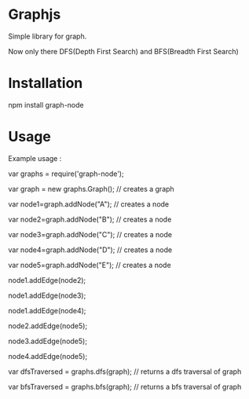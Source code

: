 # Graphjs

Simple library for graph.

Now only there DFS(Depth First Search) and BFS(Breadth First Search)

# Installation

npm install graph-node

# Usage

Example usage :

var graphs = require('graph-node');

var graph = new graphs.Graph(); // creates a graph

var node1=graph.addNode("A"); // creates a node

var node2=graph.addNode("B"); // creates a node

var node3=graph.addNode("C"); // creates a node

var node4=graph.addNode("D"); // creates a node

var node5=graph.addNode("E"); // creates a node

node1.addEdge(node2);       

node1.addEdge(node3);

node1.addEdge(node4);

node2.addEdge(node5);

node3.addEdge(node5);

node4.addEdge(node5);

var dfsTraversed = graphs.dfs(graph); // returns a dfs traversal of graph

var bfsTraversed = graphs.bfs(graph); // returns a bfs traversal of graph